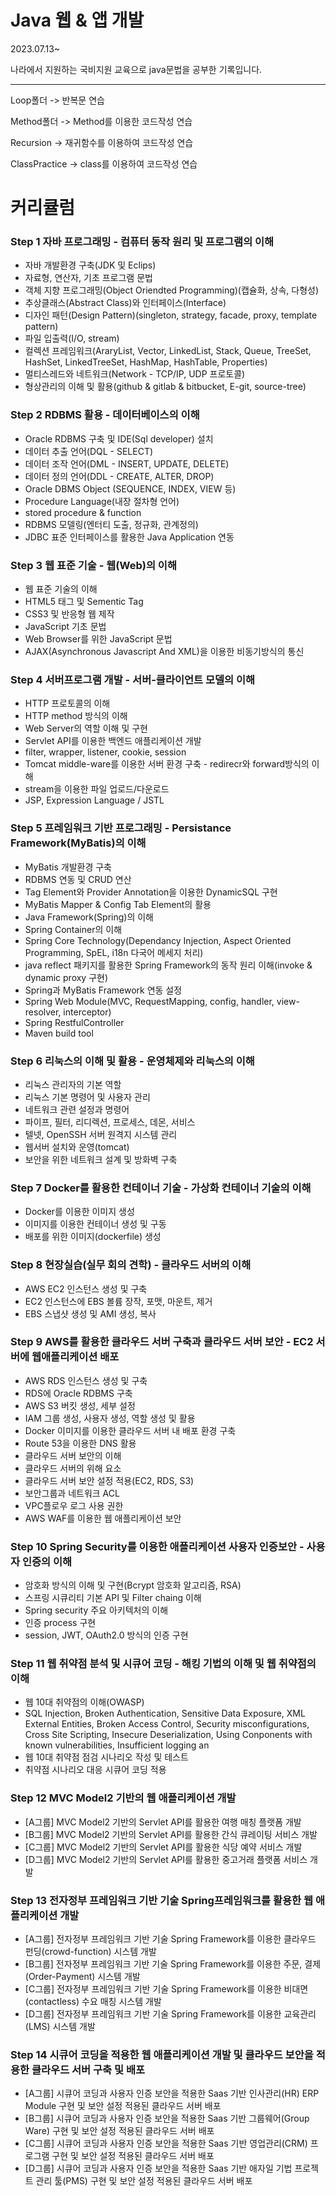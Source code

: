 # Java 웹 & 앱 개발
2023.07.13~

나라에서 지원하는 국비지원 교육으로 java문법을 공부한 기록입니다.

---
Loop폴더 -> 반복문 연습

Method폴더 -> Method를 이용한 코드작성 연습

Recursion -> 재귀함수를 이용하여 코드작성 연습

ClassPractice -> class를 이용하여 코드작성 연습


# 커리큘럼

### Step 1	자바 프로그래밍	- 컴퓨터 동작 원리 및 프로그램의 이해

- 자바 개발환경 구축(JDK 및 Eclips)
- 자료형, 연산자, 기초 프로그램 문법
- 객체 지향 프로그래밍(Object Oriendted Programming)(캡슐화, 상속, 다형성)
- 추상클래스(Abstract Class)와 인터페이스(Interface)
- 디자인 패턴(Design Pattern)(singleton, strategy, facade, proxy, template pattern)
- 파일 입출력(I/O, stream)
- 컬렉션 프레임워크(AraryList, Vector, LinkedList, Stack, Queue, TreeSet, HashSet, LinkedTreeSet, HashMap, HashTable, Properties)
- 멀티스레드와 네트워크(Network - TCP/IP, UDP 프로토콜)
- 형상관리의 이해 및 활용(github & gitlab & bitbucket, E-git, source-tree)

### Step 2	RDBMS 활용	- 데이터베이스의 이해
- Oracle RDBMS 구축 및 IDE(Sql developer) 설치
- 데이터 추출 언어(DQL - SELECT)
- 데이터 조작 언어(DML - INSERT, UPDATE, DELETE)
- 데이터 정의 언어(DDL - CREATE, ALTER, DROP)
- Oracle DBMS Object (SEQUENCE, INDEX, VIEW 등)
- Procedure Language(내장 절차형 언어)
- stored procedure & function
- RDBMS 모델링(엔터티 도출, 정규화, 관계정의)
- JDBC 표준 인터페이스를 활용한 Java Application 연동

### Step 3	웹 표준 기술	- 웹(Web)의 이해
- 웹 표준 기술의 이해
- HTML5 태그 및 Sementic Tag
- CSS3 및 반응형 웹 제작
- JavaScript 기초 문법
- Web Browser를 위한 JavaScript 문법
- AJAX(Asynchronous Javascript And XML)을 이용한 비동기방식의 통신

### Step 4	서버프로그램 개발	- 서버-클라이언트 모델의 이해
- HTTP 프로토콜의 이해
- HTTP method 방식의 이해
- Web Server의 역할 이해 및 구현
- Servlet API를 이용한 백엔드 애플리케이션 개발
- filter, wrapper, listener, cookie, session
- Tomcat middle-ware를 이용한 서버 환경 구축 - redirecr와 forward방식의 이해
- stream을 이용한 파일 업로드/다운로드
- JSP, Expression Language / JSTL

### Step 5	프레임워크 기반 프로그래밍	- Persistance Framework(MyBatis)의 이해
- MyBatis 개발환경 구축
- RDBMS 연동 및 CRUD 연산
- Tag Element와 Provider Annotation을 이용한 DynamicSQL 구현
- MyBatis Mapper & Config Tab Element의 활용
- Java Framework(Spring)의 이해
- Spring Container의 이해
- Spring Core Technology(Dependancy Injection, Aspect Oriented Programming, SpEL, i18n 다국어 메세지 처리)
- java reflect 패키지를 활용한 Spring Framework의 동작 원리 이해(invoke & dynamic proxy 구현)
- Spring과 MyBatis Framework 연동 설정
- Spring Web Module(MVC, RequestMapping, config, handler, view-resolver, interceptor)
- Spring RestfulController
- Maven build tool

### Step 6	리눅스의 이해 및 활용	- 운영체제와 리눅스의 이해
- 리눅스 관리자의 기본 역할
- 리눅스 기본 명령어 및 사용자 관리
- 네트워크 관련 설정과 명령어
- 파이프, 필터, 리디렉션, 프로세스, 데몬, 서비스
- 텔넷, OpenSSH 서버 원격지 시스템 관리
- 웹서버 설치와 운영(tomcat)
- 보안을 위한 네트워크 설계 및 방화벽 구축

### Step 7	Docker를 활용한 컨테이너 기술	- 가상화 컨테이너 기술의 이해
- Docker를 이용한 이미지 생성
- 이미지를 이용한 컨테이너 생성 및 구동
- 배포를 위한 이미지(dockerfile) 생성

### Step 8	현장실습(실무 회의 견학)	- 클라우드 서버의 이해
- AWS EC2 인스턴스 생성 및 구축
- EC2 인스턴스에 EBS 볼륨 장작, 포맷, 마운트, 제거
- EBS 스냅샷 생성 및 AMI 생성, 복사

### Step 9	AWS를 활용한 클라우드 서버 구축과 클라우드 서버 보안	- EC2 서버에 웹애플리케이션 배포
- AWS RDS 인스턴스 생성 및 구축
- RDS에 Oracle RDBMS 구축
- AWS S3 버킷 생성, 세부 설정
- IAM 그룹 생성, 사용자 생성, 역할 생성 및 활용
- Docker 이미지를 이용한 클라우드 서버 내 배포 환경 구축
- Route 53을 이용한 DNS 활용
- 클라우드 서버 보안의 이해
- 클라우드 서버의 위해 요소
- 클라우드 서버 보안 설정 적용(EC2, RDS, S3)
- 보안그룹과 네트워크 ACL
- VPC플로우 로그 사용 권한
- AWS WAF를 이용한 웹 애플리케이션 보안

### Step 10	Spring Security를 이용한 애플리케이션 사용자 인증보안	- 사용자 인증의 이해
- 암호화 방식의 이해 및 구현(Bcrypt 암호화 알고리즘, RSA)
- 스프링 시큐리티 기본 API 및 Filter chaing 이해
- Spring security 주요 아키텍처의 이해
- 인증 process 구현
- session, JWT, OAuth2.0 방식의 인증 구현

### Step 11	웹 취약점 분석 및 시큐어 코딩	- 해킹 기법의 이해 및 웹 취약점의 이해
- 웹 10대 취약점의 이해(OWASP)
- SQL Injection, Broken Authentication, Sensitive Data Exposure, XML External Entities, Broken Access Control, Security misconfigurations, Cross Site Scripting, Insecure Deserialization, Using Conponents with known vulnerabilities, Insufficient logging an
- 웹 10대 취약점 점검 시나리오 작성 및 테스트
- 취약점 시나리오 대응 시큐어 코딩 적용

### Step 12	MVC Model2 기반의 웹 애플리케이션 개발

- [A그룹] MVC Model2 기반의 Servlet API를 활용한 여행 매칭 플랫폼 개발
- [B그룹] MVC Model2 기반의 Servlet API를 활용한 간식 큐레이팅 서비스 개발
- [C그룹] MVC Model2 기반의 Servlet API를 활용한 식당 예약 서비스 개발
- [D그룹] MVC Model2 기반의 Servlet API를 활용한 중고거래 플랫폼 서비스 개발

### Step 13	전자정부 프레임워크 기반 기술 Spring프레임워크를 활용한 웹 애플리케이션 개발
- [A그룹] 전자정부 프레임워크 기반 기술 Spring Framework를 이용한 클라우드 펀딩(crowd-function) 시스템 개발
- [B그룹] 전자정부 프레임워크 기반 기술 Spring Framework를 이용한 주문, 결제(Order-Payment) 시스템 개발
- [C그룹] 전자정부 프레임워크 기반 기술 Spring Framework를 이용한 비대면(contactless) 수요 매칭 시스템 개발
- [D그룹] 전자정부 프레임워크 기반 기술 Spring Framework를 이용한 교육관리(LMS) 시스템 개발

### Step 14	시큐어 코딩을 적용한 웹 애플리케이션 개발 및 클라우드 보안을 적용한 클라우드 서버 구축 및 배포
- [A그룹] 시큐어 코딩과 사용자 인증 보안을 적용한 Saas 기반 인사관리(HR) ERP Module 구현 및 보안 설정 적용된 클라우드 서버 배포
- [B그룹] 시큐어 코딩과 사용자 인증 보안을 적용한 Saas 기반 그룹웨어(Group Ware) 구현 및 보안 설정 적용된 클라우드 서버 배포
- [C그룹] 시큐어 코딩과 사용자 인증 보안을 적용한 Saas 기반 영업관리(CRM) 프로그램 구현 및 보안 설정 적용된 클라우드 서버 배포
- [D그룹] 시큐어 코딩과 사용자 인증 보안을 적용한 Saas 기반 애자일 기법 프로젝트 관리 툴(PMS) 구현 및 보안 설정 적용된 클라우드 서버 배포
